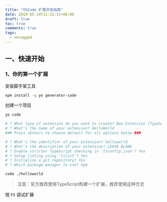 ```yaml
---
title: "VSCode 扩展开发指南"
date: 2019-05-14T11:32:11+08:00
draft: true
toc: true
comments: true
tags:
  - untagged
---
```


## 一、快速开始

### 1、你的第一个扩展

安装脚手架工具

```bash
npm install -g yo generator-code
```

创建一个项目

```bash
yo code

# ? What type of extension do you want to create? New Extension (TypeScript)
# ? What's the name of your extension? HelloWorld
### Press <Enter> to choose default for all options below ###

# ? What's the identifier of your extension? helloworld
# ? What's the description of your extension? LEAVE BLANK
# ? Enable stricter TypeScript checking in 'tsconfig.json'? Yes
# ? Setup linting using 'tslint'? Yes
# ? Initialize a git repository? Yes
# ? Which package manager to use? npm

code ./helloworld
```

> 注意：官方推荐使用TypeScript构建一个扩展，推荐使用这种方式

按 `F5` 调试扩展
